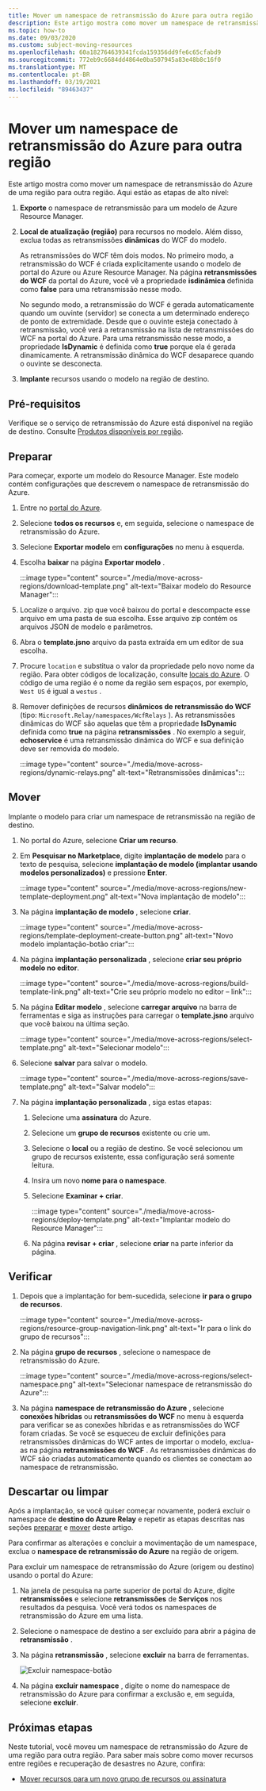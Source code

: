 ```yaml
---
title: Mover um namespace de retransmissão do Azure para outra região
description: Este artigo mostra como mover um namespace de retransmissão do Azure da região atual para outra região.
ms.topic: how-to
ms.date: 09/03/2020
ms.custom: subject-moving-resources
ms.openlocfilehash: 60a182764639341fcda159356dd9fe6c65cfabd9
ms.sourcegitcommit: 772eb9c6684dd4864e0ba507945a83e48b8c16f0
ms.translationtype: MT
ms.contentlocale: pt-BR
ms.lasthandoff: 03/19/2021
ms.locfileid: "89463437"
---
```

# <a name="move-an-azure-relay-namespace-to-another-region"></a>Mover um namespace de retransmissão do Azure para outra região
Este artigo mostra como mover um namespace de retransmissão do Azure de uma região para outra região. Aqui estão as etapas de alto nível:

1. **Exporte** o namespace de retransmissão para um modelo de Azure Resource Manager.
1. **Local de atualização (região)** para recursos no modelo. Além disso, exclua todas as retransmissões **dinâmicas** do WCF do modelo. 

    As retransmissões do WCF têm dois modos. No primeiro modo, a retransmissão do WCF é criada explicitamente usando o modelo de portal do Azure ou Azure Resource Manager. Na página **retransmissões do WCF** da portal do Azure, você vê a propriedade **isdinâmica** definida como **false** para uma retransmissão nesse modo. 

    No segundo modo, a retransmissão do WCF é gerada automaticamente quando um ouvinte (servidor) se conecta a um determinado endereço de ponto de extremidade. Desde que o ouvinte esteja conectado à retransmissão, você verá a retransmissão na lista de retransmissões do WCF na portal do Azure. Para uma retransmissão nesse modo, a propriedade **IsDynamic** é definida como **true** porque ela é gerada dinamicamente. A retransmissão dinâmica do WCF desaparece quando o ouvinte se desconecta. 
1. **Implante** recursos usando o modelo na região de destino.

## <a name="prerequisites"></a>Pré-requisitos
Verifique se o serviço de retransmissão do Azure está disponível na região de destino. Consulte [Produtos disponíveis por região](https://azure.microsoft.com/global-infrastructure/services/?products=service-bus&regions=all). 
 
## <a name="prepare"></a>Preparar
Para começar, exporte um modelo do Resource Manager. Este modelo contém configurações que descrevem o namespace de retransmissão do Azure.

1. Entre no [portal do Azure](https://portal.azure.com).
2. Selecione **todos os recursos** e, em seguida, selecione o namespace de retransmissão do Azure.
3. Selecione **Exportar modelo** em **configurações** no menu à esquerda.
4. Escolha **baixar** na página **Exportar modelo** .

    :::image type="content" source="./media/move-across-regions/download-template.png" alt-text="Baixar modelo do Resource Manager":::
5. Localize o arquivo. zip que você baixou do portal e descompacte esse arquivo em uma pasta de sua escolha. Esse arquivo zip contém os arquivos JSON de modelo e parâmetros. 
1. Abra o **template.jsno** arquivo da pasta extraída em um editor de sua escolha.
1. Procure `location` e substitua o valor da propriedade pelo novo nome da região. Para obter códigos de localização, consulte [locais do Azure](https://azure.microsoft.com/global-infrastructure/locations/). O código de uma região é o nome da região sem espaços, por exemplo, `West US` é igual a `westus` .
1. Remover definições de recursos **dinâmicos de retransmissão do WCF** (tipo: `Microsoft.Relay/namespaces/WcfRelays` ). As retransmissões dinâmicas do WCF são aquelas que têm a propriedade **IsDynamic** definida como **true** na página **retransmissões** . No exemplo a seguir, **echoservice** é uma retransmissão dinâmica do WCF e sua definição deve ser removida do modelo. 

    :::image type="content" source="./media/move-across-regions/dynamic-relays.png" alt-text="Retransmissões dinâmicas":::

## <a name="move"></a>Mover
Implante o modelo para criar um namespace de retransmissão na região de destino. 

1. No portal do Azure, selecione **Criar um recurso**.
2. Em **Pesquisar no Marketplace**, digite **implantação de modelo** para o texto de pesquisa, selecione **implantação de modelo (implantar usando modelos personalizados)** e pressione **Enter**.

    :::image type="content" source="./media/move-across-regions/new-template-deployment.png" alt-text="Nova implantação de modelo":::    
1. Na página **implantação de modelo** , selecione **criar**.

    :::image type="content" source="./media/move-across-regions/template-deployment-create-button.png" alt-text="Novo modelo implantação-botão criar":::        
1. Na página **implantação personalizada** , selecione **criar seu próprio modelo no editor**.

    :::image type="content" source="./media/move-across-regions/build-template-link.png" alt-text="Crie seu próprio modelo no editor – link":::            
1. Na página **Editar modelo** , selecione **carregar arquivo** na barra de ferramentas e siga as instruções para carregar o **template.jsno** arquivo que você baixou na última seção.

    :::image type="content" source="./media/move-across-regions/select-template.png" alt-text="Selecionar modelo":::                
1. Selecione **salvar** para salvar o modelo. 

    :::image type="content" source="./media/move-across-regions/save-template.png" alt-text="Salvar modelo":::                    
1. Na página **implantação personalizada** , siga estas etapas: 
    1. Selecione uma **assinatura** do Azure. 
    2. Selecione um **grupo de recursos** existente ou crie um. 
    3. Selecione o **local** ou a região de destino. Se você selecionou um grupo de recursos existente, essa configuração será somente leitura. 
    4. Insira um novo **nome para o namespace**.
    1. Selecione **Examinar + criar**. 

        :::image type="content" source="./media/move-across-regions/deploy-template.png" alt-text="Implantar modelo do Resource Manager":::
    1. Na página **revisar + criar** , selecione **criar** na parte inferior da página. 
    
## <a name="verify"></a>Verificar
1. Depois que a implantação for bem-sucedida, selecione **ir para o grupo de recursos**.

    :::image type="content" source="./media/move-across-regions/resource-group-navigation-link.png" alt-text="Ir para o link do grupo de recursos":::    
1. Na página **grupo de recursos** , selecione o namespace de retransmissão do Azure. 

    :::image type="content" source="./media/move-across-regions/select-namespace.png" alt-text="Selecionar namespace de retransmissão do Azure":::    
1. Na página **namespace de retransmissão do Azure** , selecione **conexões híbridas** ou **retransmissões do WCF** no menu à esquerda para verificar se as conexões híbridas e as retransmissões do WCF foram criadas. Se você se esqueceu de excluir definições para retransmissões dinâmicas do WCF antes de importar o modelo, exclua-as na página **retransmissões do WCF** . As retransmissões dinâmicas do WCF são criadas automaticamente quando os clientes se conectam ao namespace de retransmissão. 

## <a name="discard-or-clean-up"></a>Descartar ou limpar
Após a implantação, se você quiser começar novamente, poderá excluir o namespace de **destino do Azure Relay** e repetir as etapas descritas nas seções [preparar](#prepare) e [mover](#move) deste artigo.

Para confirmar as alterações e concluir a movimentação de um namespace, exclua o **namespace de retransmissão do Azure** na região de origem. 

Para excluir um namespace de retransmissão do Azure (origem ou destino) usando o portal do Azure:

1. Na janela de pesquisa na parte superior de portal do Azure, digite **retransmissões** e selecione **retransmissões** de **Serviços** nos resultados da pesquisa. Você verá todos os namespaces de retransmissão do Azure em uma lista.
2. Selecione o namespace de destino a ser excluído para abrir a página de **retransmissão** . 
1. Na página **retransmissão** , selecione **excluir** na barra de ferramentas. 

    ![Excluir namespace-botão](./media/move-across-regions/delete-namespace-button.png)
3. Na página **excluir namespace** , digite o nome do namespace de retransmissão do Azure para confirmar a exclusão e, em seguida, selecione **excluir**. 

## <a name="next-steps"></a>Próximas etapas
Neste tutorial, você moveu um namespace de retransmissão do Azure de uma região para outra região. Para saber mais sobre como mover recursos entre regiões e recuperação de desastres no Azure, confira:

- [Mover recursos para um novo grupo de recursos ou assinatura](../azure-resource-manager/management/move-resource-group-and-subscription.md)
